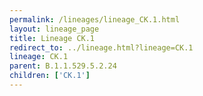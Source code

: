 ```yaml
---
permalink: /lineages/lineage_CK.1.html
layout: lineage_page
title: Lineage CK.1
redirect_to: ../lineage.html?lineage=CK.1
lineage: CK.1
parent: B.1.1.529.5.2.24
children: ['CK.1']
---
```

